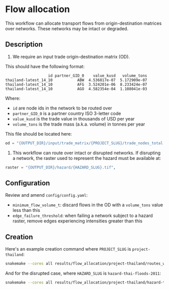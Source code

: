 # Flow allocation

This workflow can allocate transport flows from origin-destination matrices over
networks. These networks may be intact or degraded.

## Description

1. We require an input trade origin-destination matrix (OD).

This should have the following format:
```
                   id partner_GID_0    value_kusd   volume_tons
thailand-latest_14_10           ABW  4.536817e-07  5.172909e-07
thailand-latest_14_10           AFG  3.524201e-06  8.233424e-07
thailand-latest_14_10           AGO  4.582354e-04  1.108041e-03
```

Where:
- `id` are node ids in the network to be routed over
- `partner_GID_0` is a partner country ISO 3-letter code
- `value_kusd` is the trade value in thousands of USD per year
- `volume_tons` is the trade mass (a.k.a. volume) in tonnes per year

This file should be located here:
```python
od = "{OUTPUT_DIR}/input/trade_matrix/{PROJECT_SLUG}/trade_nodes_total.parquet",
```

1. This workflow can route over intact or disrupted networks. If disrupting a
network, the raster used to represent the hazard must be available at:
```python
raster = "{OUTPUT_DIR}/hazard/{HAZARD_SLUG}.tif",
```

## Configuration

Review and amend `config/config.yaml`:
- `minimum_flow_volume_t`: discard flows in the OD with a `volume_tons` value less than this
- `edge_failure_threshold`: when failing a network subject to a hazard raster,
remove edges experiencing intensities greater than this


## Creation

Here's an example creation command where `PROJECT_SLUG` is `project-thailand`:
```bash
snakemake --cores all results/flow_allocation/project-thailand/routes_with_costs.pq",
```

And for the disrupted case, where `HAZARD_SLUG` is `hazard-thai-floods-2011`:
```bash
snakemake --cores all results/flow_allocation/project-thailand/hazard-thai-floods-2011/routes_with_costs.pq",
```

